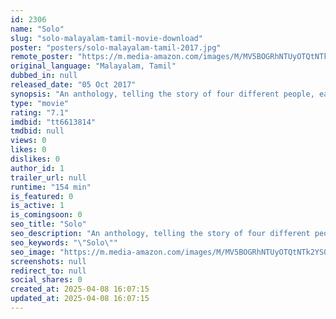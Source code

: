 ```yaml
---
id: 2306
name: "Solo"
slug: "solo-malayalam-tamil-movie-download"
poster: "posters/solo-malayalam-tamil-2017.jpg"
remote_poster: "https://m.media-amazon.com/images/M/MV5BOGRhNTUyOTQtNTk2YS00YTQ2LTgyN2YtNjNlYzA0N2VmZDc5XkEyXkFqcGc@._V1_SX300.jpg"
original_language: "Malayalam, Tamil"
dubbed_in: null
released_date: "05 Oct 2017"
synopsis: "An anthology, telling the story of four different people, each story revolving around four different elements: Earth, Fire, Wind and Water."
type: "movie"
rating: "7.1"
imdbid: "tt6613814"
tmdbid: null
views: 0
likes: 0
dislikes: 0
author_id: 1
trailer_url: null
runtime: "154 min"
is_featured: 0
is_active: 1
is_comingsoon: 0
seo_title: "Solo"
seo_description: "An anthology, telling the story of four different people, each story revolving around four different elements: Earth, Fire, Wind and Water."
seo_keywords: "\"Solo\""
seo_image: "https://m.media-amazon.com/images/M/MV5BOGRhNTUyOTQtNTk2YS00YTQ2LTgyN2YtNjNlYzA0N2VmZDc5XkEyXkFqcGc@._V1_SX300.jpg"
screenshots: null
redirect_to: null
social_shares: 0
created_at: 2025-04-08 16:07:15
updated_at: 2025-04-08 16:07:15
---
```



